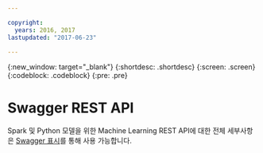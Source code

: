 ```yaml
---

copyright:
  years: 2016, 2017
lastupdated: "2017-06-23"

---
```


{:new_window: target="_blank"}
{:shortdesc: .shortdesc}
{:screen: .screen}
{:codeblock: .codeblock}
{:pre: .pre}

# Swagger REST API


Spark 및 Python 모델을 위한 Machine Learning REST API에 대한 전체 세부사항은 [Swagger 표시](http://watson-ml-api.mybluemix.net/)를 통해 사용 가능합니다.
